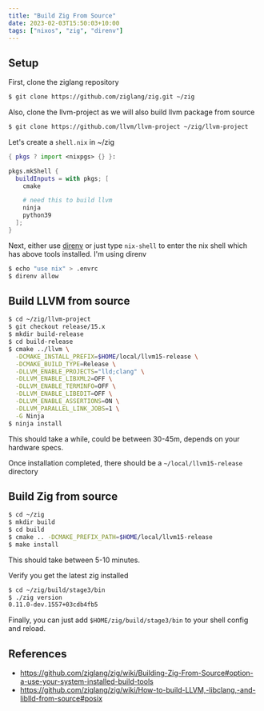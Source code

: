 ```yaml
---
title: "Build Zig From Source"
date: 2023-02-03T15:50:03+10:00
tags: ["nixos", "zig", "direnv"]
---
```



## Setup

First, clone the ziglang repository

```bash
$ git clone https://github.com/ziglang/zig.git ~/zig
```

Also, clone the llvm-project as we will also build llvm package from source

```bash
$ git clone https://github.com/llvm/llvm-project ~/zig/llvm-project
```

Let's create a `shell.nix` in ~/zig

```nix
{ pkgs ? import <nixpgs> {} }:

pkgs.mkShell {
  buildInputs = with pkgs; [
    cmake

    # need this to build llvm
    ninja 
    python39
  ];
}
```

Next, either use [direnv](https://direnv.net/) or just type `nix-shell` to enter the nix shell which has above tools installed.
I'm using direnv
```bash
$ echo "use nix" > .envrc
$ direnv allow
```

## Build LLVM from source

```bash
$ cd ~/zig/llvm-project
$ git checkout release/15.x
$ mkdir build-release
$ cd build-release
$ cmake ../llvm \
  -DCMAKE_INSTALL_PREFIX=$HOME/local/llvm15-release \
  -DCMAKE_BUILD_TYPE=Release \
  -DLLVM_ENABLE_PROJECTS="lld;clang" \
  -DLLVM_ENABLE_LIBXML2=OFF \
  -DLLVM_ENABLE_TERMINFO=OFF \
  -DLLVM_ENABLE_LIBEDIT=OFF \
  -DLLVM_ENABLE_ASSERTIONS=ON \
  -DLLVM_PARALLEL_LINK_JOBS=1 \
  -G Ninja
$ ninja install
```

This should take a while, could be between 30-45m, depends on your hardware specs.

Once installation completed, there should be a `~/local/llvm15-release` directory


## Build Zig from source

```bash
$ cd ~/zig
$ mkdir build
$ cd build
$ cmake .. -DCMAKE_PREFIX_PATH=$HOME/local/llvm15-release
$ make install
```

This should take between 5-10 minutes.

Verify you get the latest zig installed

```bash
$ cd ~/zig/build/stage3/bin
$ ./zig version
0.11.0-dev.1557+03cdb4fb5
```

Finally, you can just add `$HOME/zig/build/stage3/bin` to your shell config and reload.

## References

* https://github.com/ziglang/zig/wiki/Building-Zig-From-Source#option-a-use-your-system-installed-build-tools
* https://github.com/ziglang/zig/wiki/How-to-build-LLVM,-libclang,-and-liblld-from-source#posix
